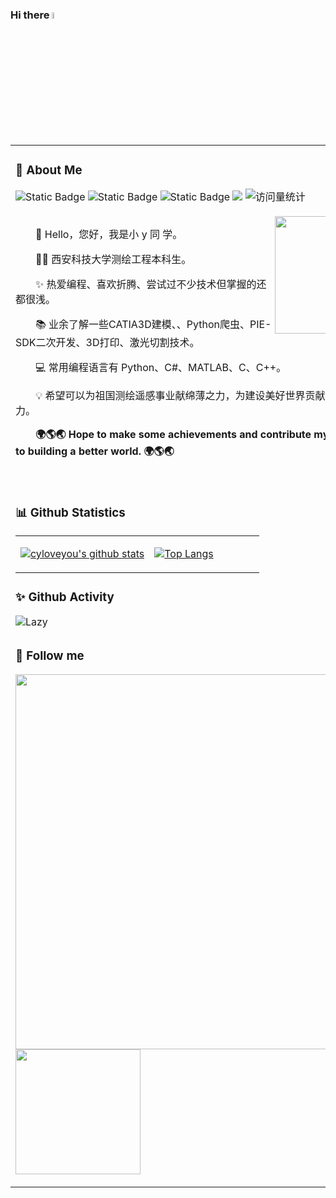 ###  Hi there <a href="https://www.gautamkrishnar.com/"><img src="https://media.giphy.com/media/hvRJCLFzcasrR4ia7z/giphy.gif" width="5%"></a>
</td></tr> <tr><td>

<table>

<tr><td>
    
### 🤺 About Me
<!-- profile logo 个人资料徽标 -->

<div>
    <img alt="Static Badge" src="https://img.shields.io/badge/QQ-3232076199-blue">
    <img alt="Static Badge" src="https://img.shields.io/badge/Email-3232076199@QQ.com-red">
    <img alt="Static Badge" src="https://img.shields.io/badge/%E5%BE%AE%E4%BF%A1%E5%85%AC%E4%BC%97%E5%8F%B7-%E5%B0%8Fy%E5%8F%AA%E4%BC%9A%E5%86%99bug-yellow">
    <a href="https://blog.csdn.net/weixin_64989228?spm=1000.2115.3001.5343"><img src="https://img.shields.io/badge/CSDN-论坛-c32136" /></a>
    <!-- visitor statistics logo 访问量统计徽标 -->
    <img src="https://komarev.com/ghpvc/?username=cyloveyou&label=Views&color=0e75b6&style=flat" alt="访问量统计" />
</div>

<div>&nbsp;</div>


<img align="right" width="188" src="https://avatars.githubusercontent.com/u/99404614?v=4" />

<p>&emsp;&emsp;👋 Hello，您好，我是小 y 同 学。</p>
<p>&emsp;&emsp;👨‍🎓 西安科技大学测绘工程本科生。</p>
<p>&emsp;&emsp;✨ 热爱编程、喜欢折腾、尝试过不少技术但掌握的还都很浅。</p>
<p>&emsp;&emsp;📚 业余了解一些CATIA3D建模、、Python爬虫、PIE-SDK二次开发、3D打印、激光切割技术。</p>
<p>&emsp;&emsp;💻 常用编程语言有 Python、C#、MATLAB、C、C++。</p>
<p>&emsp;&emsp;💡 希望可以为祖国测绘遥感事业献绵薄之力，为建设美好世界贡献出自己的一份力。</strong></p>
<p><strong>&emsp;&emsp;🌍🌎🌏 Hope to make some achievements and contribute my own efforts to building a better world. 🌍🌎🌏</strong></p>
<div>&nbsp;</div>

</td></tr>



<tr><td>

### 📊 Github Statistics

<table>

<tr><td align="center" width="55%">
    
[![cyloveyou's github stats](https://github-readme-stats.vercel.app/api?username=cyloveyou&count_private=true&show_icons=true&theme=white)](https://github.com/cyloveyou/github-readme-stats)

</td><td align="top" width="45%">

[![Top Langs](https://github-readme-stats.vercel.app/api/top-langs/?username=cyloveyou&layout=compact&theme=white)](https://github.com/cyloveyou/github-readme-stats)

</table>

### ✨ Github Activity

<img src="https://github-readme-activity-graph.vercel.app/graph?username=luohongk&theme=tokyo-day&custom_title=Activity&radius=30&height=250" alt="Lazy">

<tr><td>

###  📧 Follow me
<table>

<img align="Left" width="600" src="https://files.mdnice.com/user/36889/e916ac55-da6d-4376-92f3-03dcb8c9799b.jpg" />
<img align="Left" width="200" src="https://files.mdnice.com/user/36889/90f72fe9-1c32-4e92-b635-cb00e502dccb.jpg" />

</table>
</td></tr>
